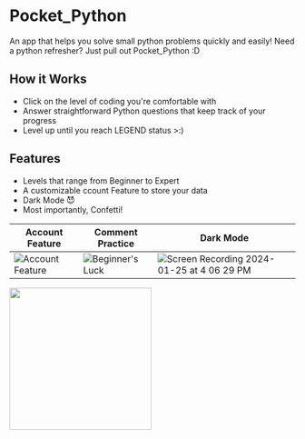 # Pocket_Python

An app that helps you solve small python problems quickly and easily! Need a python refresher? Just pull out Pocket_Python :D

## How it Works

- Click on the level of coding you're comfortable with
- Answer straightforward Python questions that keep track of your progress
- Level up until you reach LEGEND status >:\)

## Features

- Levels that range from Beginner to Expert
- A customizable ccount Feature to store your data
- Dark Mode 😈
- Most importantly, Confetti!
  






Account Feature|Comment Practice|Dark Mode
--|--|--
![Account Feature](https://github.com/abrichards10/Pocket_Python/assets/54547597/4c37f202-7d47-42cf-997b-55ceab04261a)|![Beginner's Luck](https://github.com/abrichards10/Pocket_Python/assets/54547597/7c579ce4-8c1b-42bf-8d39-e6120d8c501c)|![Screen Recording 2024-01-25 at 4 06 29 PM](https://github.com/abrichards10/Pocket_Python/assets/54547597/78b3fd72-9bdd-4702-91a9-778a91e7c0f2)


<img src="https://github.com/abrichards10/Pocket_Python/assets/54547597/4c37f202-7d47-42cf-997b-55ceab04261a" width="250" height="250"/>






